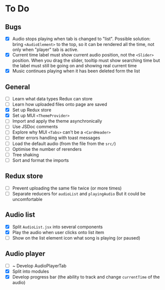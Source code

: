 # To Do

## Bugs

- [x] Audio stops playing when tab is changed to "list".
      Possible solution: bring `<AudioElement>` to the top,
      so it can be rendered all the time, not only when "player" tab is active.
- [x] Current time label must show current audio position,
      not the `<Slider>` position. When you drag the slider, tooltip must show
      searching time but the label must still be going on and showing real current time
- [x] Music continues playing when it has been deleted form the list

## General

- [ ] Learn what data types Redux can store
- [ ] Learn how uploaded files onto page are saved
- [x] Set up Redux store
- [x] Set up MUI `<ThemeProvider>`
- [ ] Import and apply the theme asynchronically
- [ ] Use JSDoc comments
- [ ] Explore why MUI `<Tabs>` can't be a `<CardHeader>`
- [ ] Better errors handling with toast messages
- [ ] Load the default audio (from the file from the `src/`)
- [ ] Optimise the number of rerenders
- [ ] Tree shaking
- [ ] Sort and format the imports

## Redux store

- [ ] Prevent uploading the same file twice (or more times)
- [ ] Separate reducers for `audioList` and `playingAudio`
      But it could be uncomfortable

## Audio list

- [x] Split `AudioList.jsx` into several components
- [x] Play the audio when user clicks onto list item
- [ ] Show on the list element icon what song is playing (or paused)

## Audio player

- [ ] ~ Develop AudioPlayerTab
- [x] Split into modules
- [x] Develop progress bar (the ability to track and change
      `currentTime` of the audio)
